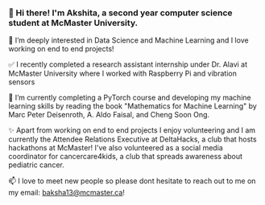 ### 👋 Hi there! I'm Akshita, a second year computer science student at McMaster University. 
🔭 I’m deeply interested in Data Science and Machine Learning and I love working on end to end projects!

✅ I recently completed a research assistant internship under Dr. Alavi at McMaster University where I worked with Raspberry Pi and vibration sensors

🌱 I’m currently completing a PyTorch course and developing my machine learning skills by reading the book "Mathematics for Machine Learning" by Marc Peter Deisenroth, A. Aldo Faisal, and Cheng Soon Ong.  

✨ Apart from working on end to end projects I enjoy volunteering and I am currently the Attendee Relations Executive at DeltaHacks, a club that hosts hackathons at McMaster! I've also volunteered as a social media coordinator for cancercare4kids, a club that spreads awareness about pediatric cancer.

📫 I love to meet new people so please dont hesitate to reach out to me on my email: baksha13@mcmaster.ca!
